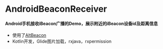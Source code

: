 # AndroidBeaconReceiver
#### Android手机接收iBeacon广播的Demo，展示附近的iBeacon设备id及距离信息
* 使用了[AltBeacon](https://altbeacon.org/)
* Kotlin开发，Glide图片加载，rxjava，rxpermission


